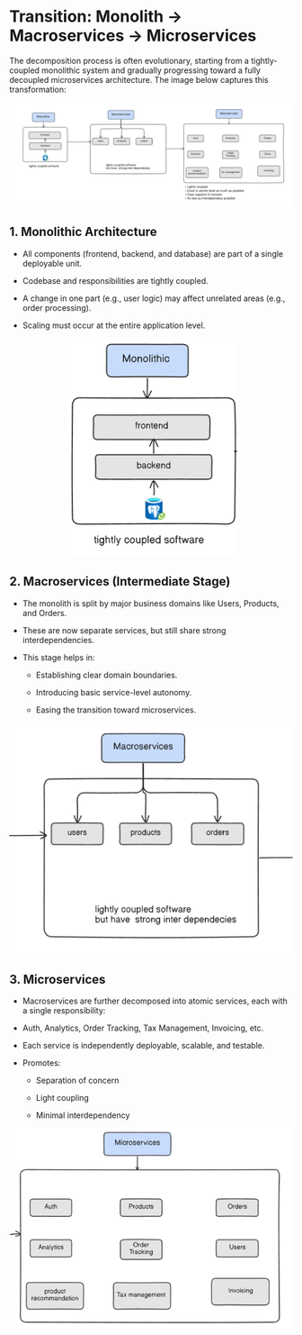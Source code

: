 # Transition: Monolith → Macroservices → Microservices
The decomposition process is often evolutionary, starting from a tightly-coupled monolithic system and gradually progressing toward a fully decoupled microservices architecture. The image below captures this transformation:

![diagram](./images/transition/main.png)
## 1. Monolithic Architecture
- All components (frontend, backend, and database) are part of a single deployable unit.

- Codebase and responsibilities are tightly coupled.

- A change in one part (e.g., user logic) may affect unrelated areas (e.g., order processing).

- Scaling must occur at the entire application level.

<p align="center">
  <img src="./images/transition/mono.png" alt="diagram">
</p>

## 2. Macroservices (Intermediate Stage)
- The monolith is split by major business domains like Users, Products, and Orders.

- These are now separate services, but still share strong interdependencies.

- This stage helps in:

  - Establishing clear domain boundaries.

  - Introducing basic service-level autonomy.

  - Easing the transition toward microservices.

<p align="center">
  <img src="./images/transition/macro.png" alt="diagram">
</p>

## 3. Microservices
- Macroservices are further decomposed into atomic services, each with a single responsibility:

- Auth, Analytics, Order Tracking, Tax Management, Invoicing, etc.

- Each service is independently deployable, scalable, and testable.

- Promotes:

  - Separation of concern

  - Light coupling

  - Minimal interdependency

<p align="center">
  <img src="./images/transition/micro.png" alt="diagram">
</p>
